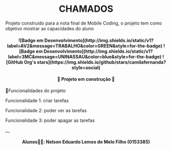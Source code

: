 <h1 align="center"> CHAMADOS </h1>

Projeto construido para a nota final de Mobile Coding, o projeto tem como objetivo mostrar as capacidades do aluno

<h4 align="center"> 
![Badge em Desenvolvimento](http://img.shields.io/static/v1?label=AV2&message=TRABALHO&color=GREEN&style=for-the-badge)        ![Badge em Desenvolvimento](http://img.shields.io/static/v1?label=3MC&message=UNINASSAU&color=blue&style=for-the-badge) ![GitHub Org's stars](https://img.shields.io/github/stars/camilafernanda?style=social)


<h4 align="center"> 
    🚧  Projeto em construção  🚧
</h4>

🔨Funcionalidades do projeto

Funcionalidade 1: criar tarefas

Funcionalidade 2: poder ver as tarefas

Funcionalidade 3: poder apagar as tarefas

__

<h4 align="center"> Alunos🧑‍🎓: Nelson Eduardo Lemos de Melo Filho (0153385)
